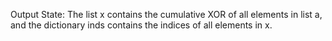 Output State: The list x contains the cumulative XOR of all elements in list a, and the dictionary inds contains the indices of all elements in x.